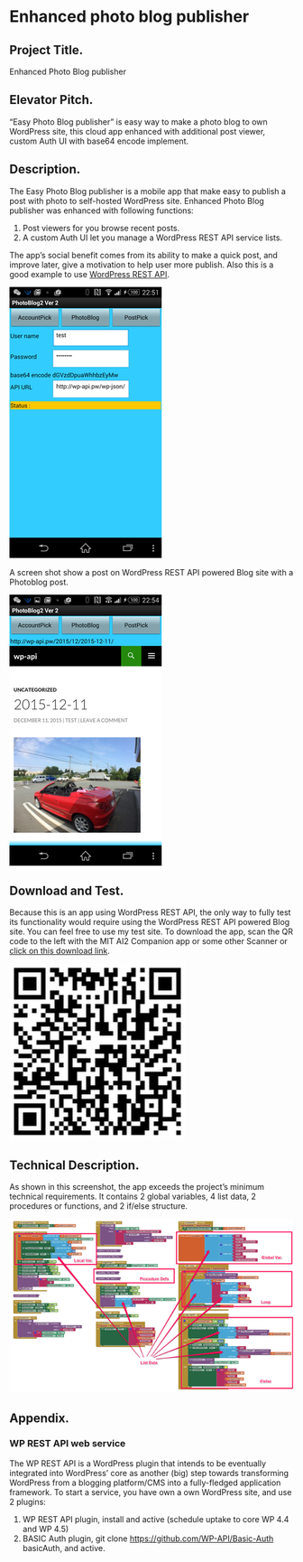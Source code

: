 # Enhanced photo blog publisher

## Project Title.
Enhanced Photo Blog publisher

## Elevator Pitch.
“Easy Photo Blog publisher” is easy way to make a photo blog to own WordPress site, this cloud app enhanced with additional post viewer, custom Auth UI with base64 encode implement.

## Description.
The Easy Photo Blog publisher is a mobile app that make easy to publish a post with photo to self-hosted WordPress site.  Enhanced Photo Blog publisher was enhanced with following functions:
1.	Post viewers for you browse recent posts.
2.	A custom Auth UI let you manage a WordPress REST API service lists.

The app’s social benefit comes from its ability to make a quick post, and improve later, give a motivation to help user more publish. Also this is a good example to use [WordPress REST API](http://wp-api.org/).

![](./PhotoBlog2app.png)

A screen shot show a post on WordPress REST API powered Blog site with a Photoblog post.

![](./PhotoBlog2web.png)

## Download and Test.
Because this is an app using WordPress REST API, the only way to fully test its functionality would require using the WordPress REST API powered Blog site. You can feel free to use my test site. To download the app, scan the QR code to the left with the MIT AI2 Companion app or some other Scanner or [click on this download link](https://sites.google.com/site/chen420/my-apk/PhotoBlog%20%281%29.apk?attredirects=0&d=1).

![](./PhotoBlog2download.png)

## Technical Description.
As shown in this screenshot, the app exceeds the project’s minimum technical requirements. It contains 2 global variables, 4 list data, 2 procedures or functions, and 2 if/else structure.

![](./PhotoBlog2blocks.png)

##   Appendix.

### WP REST API web service
The WP REST API is a WordPress plugin that intends to be eventually integrated into WordPress’ core as another (big) step towards transforming WordPress from a blogging platform/CMS into a fully-fledged application framework.
To start a service, you have own a own WordPress site, and use 2 plugins:
1.	WP REST API plugin, install and active (schedule uptake to core WP 4.4 and WP 4.5)
2.	BASIC Auth plugin, git clone https://github.com/WP-API/Basic-Auth basicAuth, and active.
